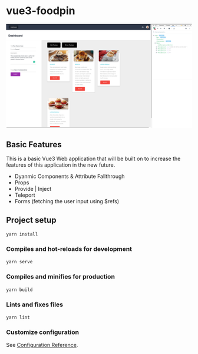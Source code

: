 # vue3-foodpin
![Vue3](images/vue3-foodpin.png)

## Basic Features 
This is a basic Vue3 Web application that will be built on 
to increase the features of this application in the new future. 
- Dyanmic Components & Attribute Fallthrough 
- Props 
- Provide | Inject
- Teleport 
- Forms (fetching the user input using $refs)

## Project setup
```
yarn install
```

### Compiles and hot-reloads for development
```
yarn serve
```

### Compiles and minifies for production
```
yarn build
```

### Lints and fixes files
```
yarn lint
```

### Customize configuration
See [Configuration Reference](https://cli.vuejs.org/config/).
